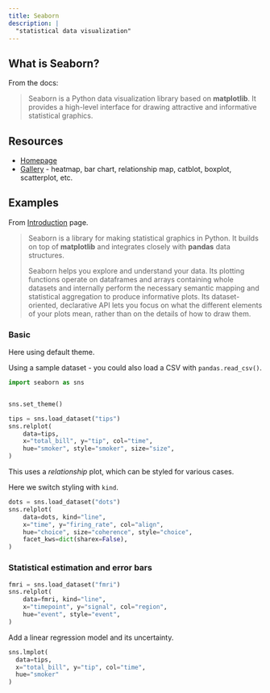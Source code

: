 ```yaml
---
title: Seaborn
description: |
  "statistical data visualization"
---
```



## What is Seaborn?

From the docs:

> Seaborn is a Python data visualization library based on **matplotlib**. It provides a high-level interface for drawing attractive and informative statistical graphics.


## Resources

- [Homepage](https://seaborn.pydata.org/)
- [Gallery](https://seaborn.pydata.org/examples/index.html) - heatmap, bar chart, relationship map, catblot, boxplot, scatterplot, etc.

## Examples

From [Introduction](https://seaborn.pydata.org/introduction.html) page. 

> Seaborn is a library for making statistical graphics in Python. It builds on top of **matplotlib** and integrates closely with **pandas** data structures.
>
> Seaborn helps you explore and understand your data. Its plotting functions operate on dataframes and arrays containing whole datasets and internally perform the necessary semantic mapping and statistical aggregation to produce informative plots. Its dataset-oriented, declarative API lets you focus on what the different elements of your plots mean, rather than on the details of how to draw them.

### Basic

Here using default theme. 

Using a sample dataset - you could also load a CSV with `pandas.read_csv()`.

```python
import seaborn as sns


sns.set_theme()

tips = sns.load_dataset("tips")
sns.relplot(
    data=tips,
    x="total_bill", y="tip", col="time",
    hue="smoker", style="smoker", size="size",
)
```

This uses a _relationship_ plot, which can be styled for various cases.

Here we switch styling with `kind`.

```python
dots = sns.load_dataset("dots")
sns.relplot(
    data=dots, kind="line",
    x="time", y="firing_rate", col="align",
    hue="choice", size="coherence", style="choice",
    facet_kws=dict(sharex=False),
)
```

### Statistical estimation and error bars

```python
fmri = sns.load_dataset("fmri")
sns.relplot(
    data=fmri, kind="line",
    x="timepoint", y="signal", col="region",
    hue="event", style="event",
)
```

Add a linear regression model and its uncertainty.

```python
sns.lmplot(
  data=tips, 
  x="total_bill", y="tip", col="time",
  hue="smoker"
)
```
